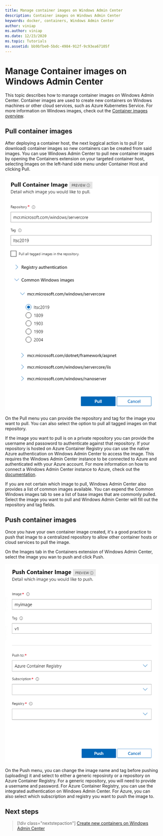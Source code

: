 ```yaml
---
title: Manage container images on Windows Admin Center
description: Container images on Windows Admin Center
keywords: docker, containers, Windows Admin Center
author: viniap
ms.author: viniap
ms.date: 12/23/2020
ms.topic: Tutorials
ms.assetid: bb9bfbe0-5bdc-4984-912f-9c93ea67105f
---
```

# Manage Container images on Windows Admin Center

This topic describes how to manage container images on Windows Admin Center. Container images are used to create new containers on Windows machines or other cloud services, such as Azure Kubernetes Service. For more information on Windows images, check out the [Container images overview](https://docs.microsoft.com/en-us/virtualization/windowscontainers/about/#container-images).

## Pull container images

After deploying a container host, the next loggical action is to pull (or download) container images so new containers can be created from said images. You can use Windows Admin Center to pull new container images by opening the Containers extension on your targeted container host, selecting Images on the left-hand side menu under Container Host and clicking Pull.

![WAC-Pull](./media/WAC-Pull.png)

On the Pull menu you can provide the repository and tag for the image you want to pull. You can also select the option to pull all tagged images on that repository.

If the image you want to pull is on a private repository you can provide the username and passoword to authenticate against that repository. If your repository is hosted on Azure Container Registry you can use the native Azure authentication on Windows Admin Center to access the image. This requires the Windows Admin Center instance to be connected to Azure and authenticated with your Azure account. For more information on how to connect a Windows Admin Center instance to Azure, check out the [documentation](https://docs.microsoft.com/en-us/windows-server/manage/windows-admin-center/azure/azure-integration).

If you are not certain which image to pull, Windows Admin Center also provides a list of common images available. You can expend the Common Windows images tab to see a list of base images that are commonly pulled. Select the image you want to pull and Windows Admin Center will fill out the repository and tag fields.

## Push container images

Once you have your own container image created, it's a good practice to push that image to a centralized repository to allow other container hosts or cloud services to pull the image.

On the Images tab in the Containers extension of Windows Admin Center, select the image you wan to push and click Push.

![WAC-Push](./media/WAC-Push.png)

On the Push menu, you can change the image name and tag before pushing (uploading) it and select to either a generic reposiroty or a repository on Azure Container Registry. For a generic repository, you will need to provide a username and password. For Azure Container Registry, you can use the integrated authentication on Windows Admin Center. For Azure, you can also select which subscription and registry you want to push the image to.

## Next steps

> [!div class="nextstepaction"]
> [Create new containers on Windows Admin Center](./WAC-Images.md) 
